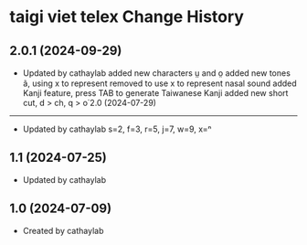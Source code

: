 taigi viet telex Change History
====================

2.0.1 (2024-09-29)
----------------
* Updated by cathaylab
added new characters ṳ and o̤ 
added new tones ã, using x to represent
removed to use x to represent nasal sound
added Kanji feature, press TAB to generate Taiwanese Kanji
added new short cut, d > ch, q > o͘
2.0 (2024-07-29)
----------------
* Updated by cathaylab
s=2, f=3, r=5, j=7, w=9, x=ⁿ

1.1 (2024-07-25)
----------------
* Updated by cathaylab


1.0 (2024-07-09)
----------------
* Created by cathaylab
